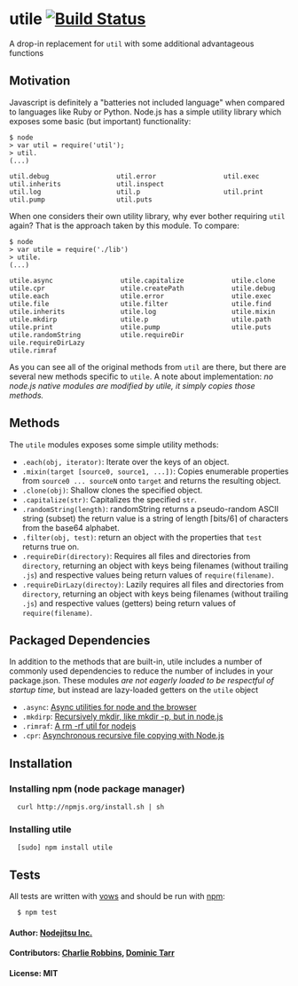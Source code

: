 # utile [![Build Status](https://secure.travis-ci.org/flatiron/utile.png)](http://travis-ci.org/flatiron/utile)

A drop-in replacement for `util` with some additional advantageous functions

## Motivation
Javascript is definitely a "batteries not included language" when compared to languages like Ruby or Python. Node.js has a simple utility library which exposes some basic (but important) functionality:

```
$ node
> var util = require('util');
> util.
(...)

util.debug                 util.error                 util.exec                  util.inherits              util.inspect
util.log                   util.p                     util.print                 util.pump                  util.puts
```

When one considers their own utility library, why ever bother requiring `util` again? That is the approach taken by this module. To compare:

```
$ node
> var utile = require('./lib')
> utile.
(...)

utile.async                 utile.capitalize            utile.clone                 utile.cpr                   utile.createPath            utile.debug
utile.each                  utile.error                 utile.exec                  utile.file                  utile.filter                utile.find
utile.inherits              utile.log                   utile.mixin                 utile.mkdirp                utile.p                     utile.path
utile.print                 utile.pump                  utile.puts                  utile.randomString          utile.requireDir            uile.requireDirLazy
utile.rimraf
```

As you can see all of the original methods from `util` are there, but there are several new methods specific to `utile`. A note about implementation: _no node.js native modules are modified by utile, it simply copies those methods._

## Methods
The `utile` modules exposes some simple utility methods:

* `.each(obj, iterator)`: Iterate over the keys of an object.
* `.mixin(target [source0, source1, ...])`: Copies enumerable properties from `source0 ... sourceN` onto `target` and returns the resulting object.
* `.clone(obj)`: Shallow clones the specified object.
* `.capitalize(str)`: Capitalizes the specified `str`.
* `.randomString(length)`: randomString returns a pseudo-random ASCII string (subset) the return value is a string of length ⌈bits/6⌉ of characters from the base64 alphabet.
* `.filter(obj, test)`: return an object with the properties that `test` returns true on.
* `.requireDir(directory)`: Requires all files and directories from `directory`, returning an object with keys being filenames (without trailing `.js`) and respective values being return values of `require(filename)`.
* `.requireDirLazy(directoy)`: Lazily requires all files and directories from `directory`, returning an object with keys being filenames (without trailing `.js`) and respective values (getters) being return values of `require(filename)`.

## Packaged Dependencies
In addition to the methods that are built-in, utile includes a number of commonly used dependencies to reduce the number of includes in your package.json. These modules _are not eagerly loaded to be respectful of startup time,_ but instead are lazy-loaded getters on the `utile` object

* `.async`: [Async utilities for node and the browser][0]
* `.mkdirp`: [Recursively mkdir, like mkdir -p, but in node.js][1]
* `.rimraf`: [A rm -rf util for nodejs][2]
* `.cpr`: [Asynchronous recursive file copying with Node.js][3]

## Installation

### Installing npm (node package manager)
```
  curl http://npmjs.org/install.sh | sh
```

### Installing utile
```
  [sudo] npm install utile
```

## Tests
All tests are written with [vows][4] and should be run with [npm][5]:

``` bash
  $ npm test
```

#### Author: [Nodejitsu Inc.](http://www.nodejitsu.com)
#### Contributors: [Charlie Robbins](http://github.com/indexzero), [Dominic Tarr](http://github.com/dominictarr)
#### License: MIT

[0]: https://github.com/caolan/async
[1]: https://github.com/substack/node-mkdirp
[2]: https://github.com/isaacs/rimraf
[3]: https://github.com/avianflu/ncp
[4]: https://vowsjs.org
[5]: https://npmjs.org
